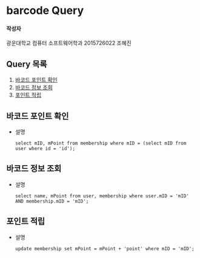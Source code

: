 # barcode Query

#### 작성자

광운대학교 컴퓨터 소프트웨어학과 2015726022 조혜진

## Query 목록

1. [바코드 포인트 확인](#1)
2. [바코드 정보 조회](#2)
3. [포인트 적립](#3)

<a name="1"></a>

## 바코드 포인트 확인

- 설명

  ```mysql
  select mID, mPoint from membership where mID = (select mID from user where id = 'id');
  ```

<a name="2"></a>

## 바코드 정보 조회

- 설명

  ```mysql
  select name, mPoint from user, membership where user.mID = 'mID' AND membership.mID = 'mID';
  ```

<a name="3"></a>

## 포인트 적립

- 설명

  ```mysql
  update membership set mPoint = mPoint + 'point' where mID = 'mID';
  ```